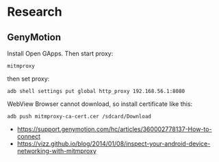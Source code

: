 # Research

## GenyMotion

Install Open GApps. Then start proxy:

~~~
mitmproxy
~~~

then set proxy:

~~~
adb shell settings put global http_proxy 192.168.56.1:8080
~~~

WebView Browser cannot download, so install certificate like this:

~~~
adb push mitmproxy-ca-cert.cer /sdcard/Download
~~~

- https://support.genymotion.com/hc/articles/360002778137-How-to-connect
- https://vizz.github.io/blog/2014/01/08/inspect-your-android-device-networking-with-mitmproxy
